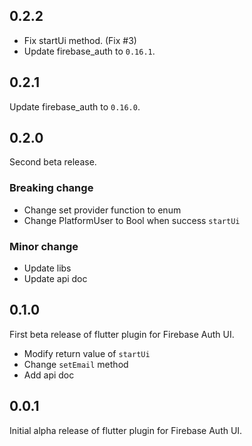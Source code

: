 ## 0.2.2

- Fix startUi method. (Fix #3)
- Update firebase_auth to `0.16.1`.

## 0.2.1

Update firebase_auth to `0.16.0`.

## 0.2.0

Second beta release.

### Breaking change

- Change set provider function to enum
- Change PlatformUser to Bool when success `startUi`

### Minor change

- Update libs
- Update api doc

## 0.1.0

First beta release of flutter plugin for Firebase Auth UI.

- Modify return value of `startUi` 
- Change `setEmail` method
- Add api doc

## 0.0.1

Initial alpha release of flutter plugin for Firebase Auth UI.
